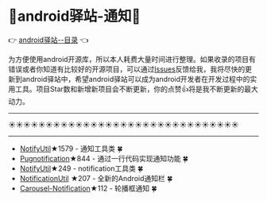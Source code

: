 # :running:android驿站-通知:running:
:point_right: [android驿站--目录](https://github.com/enChenging/android_posthouse) :point_left:

为方便使用android开源库，所以本人耗费大量时间进行整理。如果收录的项目有错误或者你知道有比较好的开源项目，可以通过[Issues](https://github.com/enChenging/android_posthouse/issues)反馈给我，我将尽快的更新到android驿站中，希望android驿站可以成为android开发者在开发过程中的实用工具。项目Star数和新增新项目会不断更新，你的点赞:+1:将是我不断更新的最大动力。

<HR style="FILTER: progid:DXImageTransform.Microsoft.Shadow(color:#987cb9,direction:145,strength:15)" width="100%" color=#987cb9 SIZE=1>

:sunny::sunny::sunny::sunny::sunny::sunny::sunny::sunny::sunny::sunny::sunny::sunny::sunny::sunny::sunny::sunny::sunny::sunny::sunny::sunny::sunny::sunny::sunny::sunny::sunny::sunny::sunny::sunny::sunny::sunny::sunny:
<HR style="FILTER: progid:DXImageTransform.Microsoft.Shadow(color:#987cb9,direction:145,strength:15)" width="100%" color=#987cb9 SIZE=1>



- [NotifyUtil](https://github.com/wenmingvs/NotifyUtil)★1579 - 通知工具类 :four_leaf_clover:
- [Pugnotification](https://github.com/halysongoncalves/Pugnotification)★844 - 通过一行代码实现通知功能 :four_leaf_clover:
- [NotifyUtil](https://github.com/hss01248/NotifyUtil)★249 - notification工具类 :four_leaf_clover:
- [NotificationUtil](https://github.com/linglongxin24/NotificationUtil) ★207 - 全新的Android通知栏  :four_leaf_clover:
- [Carousel-Notification](https://github.com/shaileshmamgain5/Carousel-Notification)★112 - 轮播框通知 :four_leaf_clover:


       
